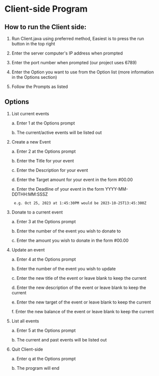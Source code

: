 # Client-side Program

## How to run the Client side:

1. Run Client.java using preferred method, Easiest is to press the run button in the top right

2. Enter the server computer's IP address when prompted

3. Enter the port number when prompted (our project uses 6789)

4. Enter the Option you want to use from the Option list (more information in the Options section)

5. Follow the Prompts as listed

## Options

1.  List current events

    a. Enter 1 at the Options prompt

    b. The current/active events will be listed out

2.  Create a new Event

    a. Enter 2 at the Options prompt

    b. Enter the Title for your event

    c. Enter the Description for your event

    d. Enter the Target amount for your event in the form #00.00

    e. Enter the Deadline of your event in the form YYYY-MM-DDTHH:MM:SSSZ

         e.g. Oct 25, 2023 at 1:45:30PM would be 2023-10-25T13:45:300Z

3.  Donate to a current event

    a. Enter 3 at the Options prompt

    b. Enter the number of the event you wish to donate to

    c. Enter the amount you wish to donate in the form #00.00

4.  Update an event

    a. Enter 4 at the Options prompt

    b. Enter the number of the event you wish to update

    c. Enter the new title of the event or leave blank to keep the current

    d. Enter the new description of the event or leave blank to keep the current

    e. Enter the new target of the event or leave blank to keep the current

    f. Enter the new balance of the event or leave blank to keep the current

5.  List all events

    a. Enter 5 at the Options prompt

    b. The current and past events will be listed out

6.  Quit Client-side

    a. Enter q at the Options prompt

    b. The program will end
